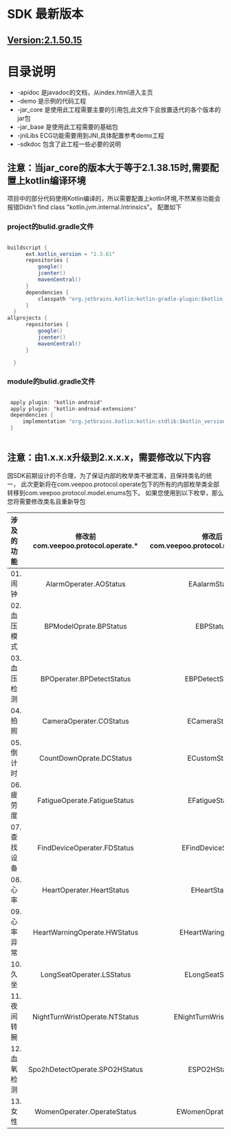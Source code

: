﻿# SDK 最新版本
## [Version:2.1.50.15](https://github.com/HBandSDK/Android_Ble_SDK/blob/master/android_sdk_source/jar_core) 

# 目录说明  

  * -apidoc      是javadoc的文档，从index.html进入主页  
  * -demo        是示例的代码工程  
  * -jar_core    是使用此工程需要主要的引用包,此文件下会放置迭代的各个版本的jar包  
  * -jar_base    是使用此工程需要的基础包    
  * -jniLibs     ECG功能需要用到JNI,具体配置参考demo工程
  * -sdkdoc      包含了此工程一些必要的说明  
## 注意：当jar_core的版本大于等于2.1.38.15时,需要配置上kotlin编译环境
项目中的部分代码使用Kotlin编译的，所以需要配置上kotlin环境,不然某些功能会报错Didn't find class "kotlin.jvm.internal.Intrinsics"。
配置如下

### project的bulid.gradle文件

```java

buildscript {
      ext.kotlin_version = '1.3.61'
      repositories {
          google()
          jcenter()
          mavenCentral()
      }
      dependencies {
          classpath "org.jetbrains.kotlin:kotlin-gradle-plugin:$kotlin_version"
      }
  }
allprojects {
      repositories {
          google()
          jcenter()
          mavenCentral()
      }

  }
```

### module的bulid.gradle文件

 ```java
 
  apply plugin: 'kotlin-android'
  apply plugin: 'kotlin-android-extensions'
  dependencies {
      implementation "org.jetbrains.kotlin:kotlin-stdlib:$kotlin_version"
  }
  
 ```
## 注意：由1.x.x.x升级到2.x.x.x，需要修改以下内容


因SDK前期设计的不合理，为了保证内部的枚举类不被混淆，且保持类名的统一，
此次更新将在com.veepoo.protocol.operate包下的所有的内部枚举类全部转移到com.veepoo.protocol.model.enums包下。
如果您使用到以下枚举，那么您将需要修改类名且重新导包


| 涉及的功能| 修改前<br>com.veepoo.protocol.operate.*| 修改后<br>com.veepoo.protocol.model.enums.* |
| :------| :------:  | :------: |
| 01.闹钟 | AlarmOperater.AOStatus | EAalarmStatus |
| 02.血压模式 | BPModelOprate.BPStatus | EBPStatus |
| 03.血压检测 | BPOperater.BPDetectStatus| EBPDetectStatus |
| 04.拍照 | CameraOperater.COStatus | ECameraStatus |
| 05.倒计时 | CountDownOprate.DCStatus | ECustomStatus |
| 06.疲劳度 | FatigueOperate.FatigueStatus | EFatigueStatus |
| 07.查找设备 | FindDeviceOperater.FDStatus | EFindDeviceStatus |
| 08.心率 | HeartOperater.HeartStatus| EHeartStatus |
| 09.心率异常 | HeartWarningOperate.HWStatus | EHeartWaringStatus |
| 10.久坐 | LongSeatOperater.LSStatus| ELongSeatStatus |
| 11.夜间转腕 | NightTurnWristOperate.NTStatus | ENightTurnWristeStatus |
| 12.血氧检测 | Spo2hDetectOperate.SPO2HStatus | ESPO2HStatus |
| 13.女性 | WomenOperater.OperateStatus  | EWomenOprateStatus |


